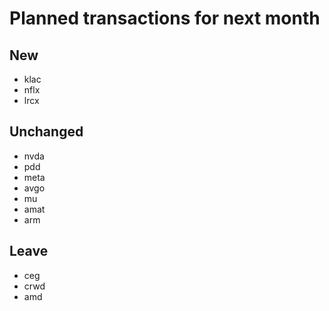 # Planned transactions for next month

## New
+ klac
+ nflx
+ lrcx
## Unchanged
* nvda
* pdd
* meta
* avgo
* mu
* amat
* arm
## Leave
- ceg
- crwd
- amd